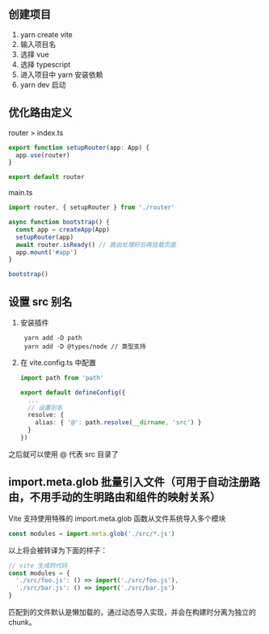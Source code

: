 ## 创建项目

1. yarn create vite
2. 输入项目名
3. 选择 vue
4. 选择 typescript
5. 进入项目中 yarn 安装依赖
6. yarn dev 启动

## 优化路由定义

router > index.ts

```ts
export function setupRouter(app: App) {
  app.use(router)
}

export default router
```

main.ts

```ts
import router, { setupRouter } from './router'

async function bootstrap() {
  const app = createApp(App)
  setupRouter(app)
  await router.isReady() // 路由处理好后再挂载页面
  app.mount('#app')
}

bootstrap()
```

## 设置 src 别名

1. 安装插件
   ```shell
    yarn add -D path
    yarn add -D @types/node // 类型支持
   ```
2. 在 vite.config.ts 中配置

   ```ts
   import path from 'path'

   export default defineConfig({
     ...
     // 设置别名
     resolve: {
       alias: { '@': path.resolve(__dirname, 'src') }
     }
   })
   ```

之后就可以使用 @ 代表 src 目录了

## import.meta.glob 批量引入文件（可用于自动注册路由，不用手动的生明路由和组件的映射关系）

Vite 支持使用特殊的 import.meta.glob 函数从文件系统导入多个模块

```js
const modules = import.meta.glob('./src/*.js')
```

以上将会被转译为下面的样子：

```js
// vite 生成的代码
const modules = {
  './src/foo.js': () => import('./src/foo.js'),
  './src/bar.js': () => import('./src/bar.js')
}
```

匹配到的文件默认是懒加载的，通过动态导入实现，并会在构建时分离为独立的 chunk。
